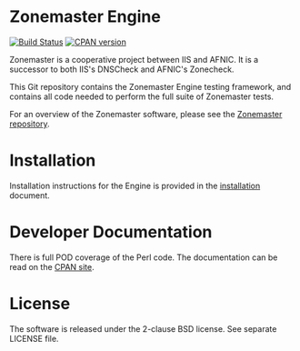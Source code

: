 Zonemaster Engine
=================
[![Build Status](https://travis-ci.org/dotse/zonemaster-engine.svg?branch=master)](https://travis-ci.org/dotse/zonemaster-engine)
[![CPAN version](https://badge.fury.io/pl/Zonemaster.svg)](https://metacpan.org/pod/Zonemaster)

Zonemaster is a cooperative project between IIS and AFNIC. It is a
successor to both IIS's DNSCheck and AFNIC's Zonecheck.

This Git repository contains the Zonemaster Engine testing framework,
and contains all code needed to perform the full suite of Zonemaster
tests.

For an overview of the Zonemaster software, please see the
[Zonemaster repository](https://github.com/dotse/zonemaster).


Installation
============

Installation instructions for the Engine is provided in the
[installation](docs/installation.md) document.


Developer Documentation
=======================

There is full POD coverage of the Perl code. The documentation can be
read on the [CPAN site](https://metacpan.org/pod/Zonemaster).


License
=======

The software is released under the 2-clause BSD license. See separate LICENSE file.
